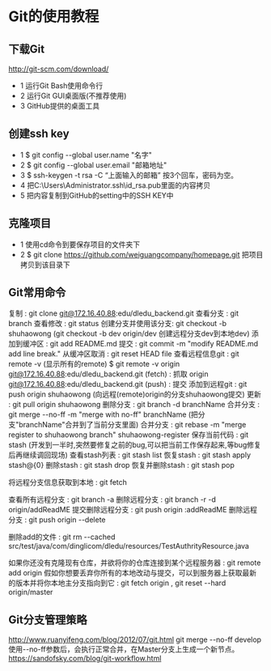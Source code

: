 # Git的使用教程

## 下载Git
http://git-scm.com/download/
* 1 运行Git Bash使用命令行
* 2 运行Git GUI桌面版(不推荐使用)
* 3 GitHub提供的桌面工具



## 创建ssh key
* 1 $ git config --global user.name "名字"
* 2 $ git config --global user.email "邮箱地址"
* 3 $ ssh-keygen -t rsa -C “上面输入的邮箱” 按3个回车，密码为空。
* 4 把C:\Users\Administrator\.ssh\id_rsa.pub里面的内容拷贝
* 5 把内容复制到GitHub的setting中的SSH KEY中


## 克隆项目
* 1 使用cd命令到要保存项目的文件夹下
* 2 $ git clone https://github.com/weiguangcompany/homepage.git 把项目拷贝到该目录下




## Git常用命令
复制				: git clone git@172.16.40.88:edu/dledu_backend.git
查看分支			: git branch
查看修改			: git status
创建分支并使用该分支: git checkout -b shuhaowong (git checkout -b dev origin/dev 创建远程分支dev到本地dev)
添加到缓冲区		: git add README.md
提交				: git commit -m "modify README.md add line break."
从缓冲区取消		: git reset HEAD file
查看远程信息git		: git remote -v (显示所有的remote)
	$ git remote -v
	origin  git@172.16.40.88:edu/dledu_backend.git (fetch)	: 抓取
	origin  git@172.16.40.88:edu/dledu_backend.git (push)	: 提交
添加到远程git		: git push origin shuhaowong (向远程(remote)origin的分支shuhaowong提交)
更新				: git pull origin shuhaowong
删除分支			: git branch -d branchName
合并分支			: git merge --no-ff -m "merge with no-ff" branchName (把分支"branchName"合并到了当前分支里面)
合并分支			: git rebase -m "merge register to shuhaowong branch" shuhaowong-register
保存当前代码		: git stash (开发到一半时,突然要修复之前的bug,可以把当前工作保存起来,等bug修复后再继续调回现场)
查看stash列表		: git stash list
恢复stash			: git stash apply stash@{0}
删除stash			: git stash drop
恢复并删除stash		: git stash pop

将远程分支信息获取到本地		: git fetch

查看所有远程分支	: git branch -a
删除远程分支		: git branch -r -d origin/addReadME
提交删除远程分支	: git push origin :addReadME
删除远程分支		: git push origin --delete <branchName>

删除add的文件		: git rm --cached src/test/java/com/dinglicom/dledu/resources/TestAuthrityResource.java

如果你还没有克隆现有仓库，并欲将你的仓库连接到某个远程服务器 : git remote add origin <server>
假如你想要丢弃你所有的本地改动与提交，可以到服务器上获取最新的版本并将你本地主分支指向到它 : git fetch origin , git reset --hard origin/master


## Git分支管理策略
http://www.ruanyifeng.com/blog/2012/07/git.html
git merge --no-ff develop 使用--no-ff参数后，会执行正常合并，在Master分支上生成一个新节点。
https://sandofsky.com/blog/git-workflow.html
